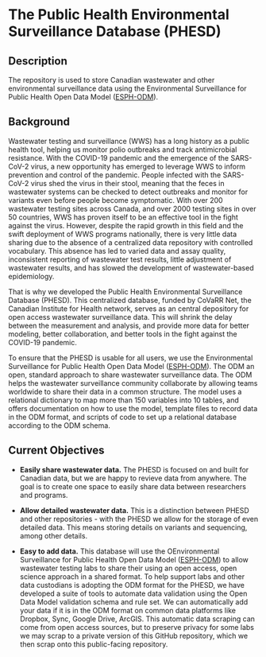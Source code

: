 # The Public Health Environmental Surveillance Database (PHESD)

## Description

The repository is used to store Canadian wastewater and other environmental surveillance data using the Environmental Surveillance for Public Health Open Data Model ([ESPH-ODM](https://github.com/Big-Life-Lab/ODM)).

## Background

Wastewater testing and surveillance (WWS) has a long history as a public health tool, helping us monitor polio outbreaks and track antimicrobial resistance. With the COVID-19 pandemic and the emergence of the SARS-CoV-2 virus, a new opportunity has emerged to leverage WWS to inform prevention and control of the pandemic. People infected with the SARS-CoV-2 virus shed the virus in their stool, meaning that the feces in wastewater systems can be checked to detect outbreaks and monitor for variants even before people become symptomatic. With over 200 wastewater testing sites across Canada, and over 2000 testing sites in over 50 countries, WWS has proven itself to be an effective tool in the fight against the virus. However, despite the rapid growth in this field and the swift deployment of WWS programs nationally, there is very little data sharing due to the absence of a centralized data repository with controlled vocabulary. This absence has led to varied data and assay quality, inconsistent reporting of wastewater test results, little adjustment of wastewater results, and has slowed the development of wastewater-based epidemiology.

That is why we developed the Public Health Environmental Surveillance Database (PHESD). This centralized database, funded by CoVaRR Net, the Canadian Institute for Health network, serves as an central depository for open access wastewater surveillance data. This will shrink the delay between the measurement and analysis, and provide more data for better modeling, better collaboration, and better tools in the fight against the COVID-19 pandemic.

To ensure that the PHESD is usable for all users, we use the Environmental Surveillance for Public Health Open Data Model ([ESPH-ODM](https://github.com/Big-Life-Lab/ODM)). The ODM an open, standard approach to share wastewater surveillance data. The ODM helps the wastewater surveillance community collaborate by allowing teams worldwide to share their data in a common structure. The model uses a relational dictionary to map more than 150 variables into 10 tables, and offers documentation on how to use the model, template files to record data in the ODM format, and scripts of code to set up a relational database according to the ODM schema.

## Current Objectives

- **Easily share wastewater data.** The PHESD is focused on and built for Canadian data, but we are happy to revieve data from anywhere. The goal is to create one space to easily share data between researchers and programs.

- **Allow detailed wastewater data.** This is a distinction between PHESD and other repositories - with the PHESD we allow for the storage of even detailed data. This means storing details on variants and sequencing, among other details.

- **Easy to add data.** This database will use the OEnvironmental Surveillance for Public Health Open Data Model ([ESPH-ODM](https://github.com/Big-Life-Lab/ODM)) to allow wastewater testing labs to share their using an open access, open science approach in a shared format. To help support labs and other data custodians is adopting the ODM format for the PHESD, we have developed a suite of tools to automate data validation using the Open Data Model validation schema and rule set. We can automatically add your data if it is in the ODM format on common data platforms like Dropbox, Sync, Google Drive, ArcGIS. This automatic data scraping can come from open access sources, but to preserve privacy for some labs we may scrap to a private version of this GitHub repository, which we then scrap onto this public-facing repository.

